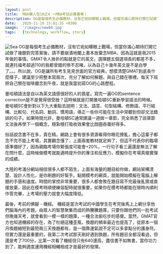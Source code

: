 ```yaml
---
layout: post
title:  MBA懶人包10之4 一MBA考試必勝書單！
description: OG是每個考生必備教材，沒有它宛如矇眼上戰場，但當你滿心期待打開它試做了...
date:   2020-11-10 15:01:35 +0300
image:  '/images/new04.jpg'
tags:   [technology, workflow, story]
---
```

![Sea]({{site.baseurl}}/images/new04-0.jpg)
OG是每個考生必備教材，沒有它宛如矇眼上戰場，但當你滿心期待打開它試做了幾題對完答案後，請不要崩潰地闔上書本放棄念MBA，因為這就是我2015年做的事情。GMAT令人挫折的點就是它的英文，選擇題五個選項長的都差不多，就連托福考超過110的我都曾錯的慘不忍睹，以為自己十幾年英文是不是白學了。。。所以說，OG是讓所有考生見見世面的官方經典，想摸清楚GMAT到底長什麼樣子，建議至少把整本寫兩次，充分了解如何解題，與自己錯在哪裡。每天下班把自己關在咖啡廳念到午夜，就是我當初寫OG的心路歷程。


曼哈頓語法是自以為英文語感很好的人的救星。寫完一遍OG的sentence correction是不是覺得很受挫？這時候就是打開曼哈頓SC重新學習語法的時候。曼哈頓SC會針對以下九大重點去說明：文法、語意、句型結構、修飾語、平行結構、比較句、代名詞、動詞、慣用語，導正一些你可能在生活中常聽到但卻文法錯誤的句子。如果時間允許，曼哈頓SC通常建議一週做一章節，完全熟悉了該章節文法後再學下一個概念，穩紮穩打吸收效果會比囫圇吞棗好得多。

俗話說念書不在多，貴在精。網路上會有很多資源看得你眼花撩亂，擔心這輩子都念不完不能上考場，其實觀念懂了，上面兩套教材就足夠了，但這不代表你的臨場感準備好了，因為親臨考場你緊張度可能會+20%，一行句子看三遍還是無法了解在問什麼，這時候做模考就能適時提升你的專注和反應力，模擬你在考場真槍實彈的成績。

大陸的考滿分網站相信很多人都不陌生，上面有海量的題目給你做，網站架構清楚、設計人性化，是你刷題的好幫手。點開模考的網頁，就能開始模擬在電腦上解題的手感和速度。時間的掌控非常重要，很多人都會敗在題目寫不完最後亂猜或直接放棄，因此在模考時順便練習配時就很重要，如果你在模考時都能在限時內順利作答完畢，上考場的壓力就會大幅度降低。

最後，考前的佛腳 - 機經。
機經是當次考試的中國學生在考完後馬上上網分享他們腦海內的考題，由眾人的智慧聚集而成的熱騰騰題庫，只要你跟他們同一批考試但晚幾天考，就會看到一模一樣的題庫，一種合法偷吃步的感覺。當然，GMAT官方也知道機經的存在，為了杜絕這種歪風，換題的頻率最近也提高了，從原本一個月換題縮短到最短兩三天換題都有，是一個靠運氣說不定可以多拿點分的護身符。但實力還是最重要的，我第二次考試那天剛好遇到換題，所有題目全都沒看過，但還是考了700分，比第一次看了機經但只有640還高，盡信書不如無書，當你功力到了，能夠適度運用機經相輔相成才是最好的發揮。

